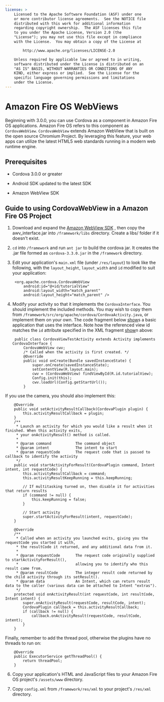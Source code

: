 ```yaml
---
license: >
    Licensed to the Apache Software Foundation (ASF) under one
    or more contributor license agreements.  See the NOTICE file
    distributed with this work for additional information
    regarding copyright ownership.  The ASF licenses this file
    to you under the Apache License, Version 2.0 (the
    "License"); you may not use this file except in compliance
    with the License.  You may obtain a copy of the License at

        http://www.apache.org/licenses/LICENSE-2.0

    Unless required by applicable law or agreed to in writing,
    software distributed under the License is distributed on an
    "AS IS" BASIS, WITHOUT WARRANTIES OR CONDITIONS OF ANY
    KIND, either express or implied.  See the License for the
    specific language governing permissions and limitations
    under the License.
---
```


# Amazon Fire OS WebViews

Beginning with 3.0.0, you can use Cordova as a component in Amazon Fire OS applications. Amazon Fire OS refers to this component as `CordovaWebView`. `CordovaWebView` extends Amazon WebView that is built on the open source Chromium Project. By leveraging this feature, your web apps can utilize the latest HTML5 web standards running in a modern web runtime engine.

## Prerequisites

* Cordova 3.0.0 or greater

* Android SDK updated to the latest SDK

* Amazon WebView SDK

## Guide to using CordovaWebView in a Amazon Fire OS Project

1. Download and expand the [Amazon WebView SDK](https://developer.amazon.com/sdk/fire/IntegratingAWV.html#installawv) , then copy the awv_interface.jar into `/framework/libs` directory. Create a libs/ folder if it doesn't exist.

2. `cd` into `/framework` and run `ant jar` to build the cordova jar. It creates the .jar file formed as `cordova-3.3.0.jar` in the `/framework` directory.

3. Edit your application's `main.xml` file (under `/res/layout`) to look like the following, with the `layout_height`, `layout_width` and `id` modified to suit your application:

        <org.apache.cordova.CordovaWebView
            android:id="@+id/tutorialView"
            android:layout_width="match_parent"
            android:layout_height="match_parent" />

4. Modify your activity so that it implements the `CordovaInterface`.  You should implement the included methods.  You may wish to copy them from `/framework/src/org/apache/cordova/CordovaActivity.java`, or implement them on your own.  The code fragment below <a href="../../../cordova/inappbrowser/inappbrowser.html">show</a>s a basic application that uses the interface. Note how the referenced view id matches the `id` attribute specified in the XML fragment <a href="../../../cordova/inappbrowser/inappbrowser.html">show</a>n above:

        public class CordovaViewTestActivity extends Activity implements CordovaInterface {
            CordovaWebView cwv;
            /* Called when the activity is first created. */
            @Override
            public void onCreate(Bundle savedInstanceState) {
                super.onCreate(savedInstanceState);
                setContentView(R.layout.main);
                cwv = (CordovaWebView) findViewById(R.id.tutorialView);
                Config.init(this);
                cwv.loadUrl(Config.getStartUrl());
            }

If you use the camera, you should also implement this:

        @Override
        public void setActivityResultCallback(CordovaPlugin plugin) {
            this.activityResultCallback = plugin;
        }
        /**
         * Launch an activity for which you would like a result when it finished. When this activity exits,
         * your onActivityResult() method is called.
         *
         * @param command           The command object
         * @param intent            The intent to start
         * @param requestCode       The request code that is passed to callback to identify the activity
         */
        public void startActivityForResult(CordovaPlugin command, Intent intent, int requestCode) {
            this.activityResultCallback = command;
            this.activityResultKeepRunning = this.keepRunning;

            // If multitasking turned on, then disable it for activities that return results
            if (command != null) {
                this.keepRunning = false;
            }

            // Start activity
            super.startActivityForResult(intent, requestCode);
        }

        @Override
        /**
         * Called when an activity you launched exits, giving you the requestCode you started it with,
         * the resultCode it returned, and any additional data from it.
         *
         * @param requestCode       The request code originally supplied to startActivityForResult(),
         *                          allowing you to identify who this result came from.
         * @param resultCode        The integer result code returned by the child activity through its setResult().
         * @param data              An Intent, which can return result data to the caller (various data can be attached to Intent "extras").
         */
        protected void onActivityResult(int requestCode, int resultCode, Intent intent) {
            super.onActivityResult(requestCode, resultCode, intent);
            CordovaPlugin callback = this.activityResultCallback;
            if (callback != null) {
                callback.onActivityResult(requestCode, resultCode, intent);
            }
        }

Finally, remember to add the thread pool, otherwise the plugins have no threads to run on:

        @Override
        public ExecutorService getThreadPool() {
            return threadPool;
        }

6. Copy your application's HTML and JavaScript files to your Amazon Fire OS project's `/assets/www` directory.

7. Copy `config.xml` from `/framework/res/xml` to your project's `/res/xml` directory.
